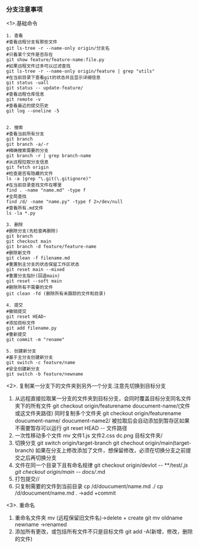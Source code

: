 ### 分支注意事项
<1>.基础命令
```
1. 查看
#查看远程分支有那些文件
git ls-tree -r --name-only origin/分支名
#只看某个文件是否存在
git show feature/feature-name:file.py
#如果远程文件过多可以过滤查找
git ls-tree -r --name-only origin/feature | grep "utils"
#在当前目录下查看git的状态并且显示详细信息
git status -uall
git status -- update-feature/
#查看远程仓库信息
git remote -v
#查看最近的提交历史
git log --oneline -5


2. 搜索
#查看当前所有分支
git branch
git branch -a/-r
#精确搜索需要的分支
git branch -r | grep branch-name
#从远程拉取分支信息
git fetch origin
#检查是否有隐藏的文件
ls -a |grep "\.git(\.gitignore)"
#在当前目录查找文件在哪里
find . -name "name.md" -type f
#全局查找
find /d/ -name "name.py" -type f 2>/dev/null
#查看所有.md文件
ls -la *.py

3. 删除
#删除分支(先检查再删除)
git branch
git checkout main
git branch -d feature/feature-name
#删除新文件
git clean -f filename.md
#重置到主分支的状态保留工作区状态
git reset main --mixed
#重置分支指针(回退main)
git reset --soft main
#删除所有不需要的文件
git clean -fd (删除所有未跟踪的文件和目录)

4. 提交
#撤销提交
git reset HEAD~
#添加目标文件
git add filename.py
#重新提交
git commit -m "rename"

5. 创建新分支
#基于主分支创建新分支
git switch -c feature/name
#安全创建新分支
git switch -b feature/newname

```
<2>. 复制某一分支下的文件夹到另外一个分支.注意先切换到目标分支
1. 从远程直接拉取某一分支的文件夹到目标分支，会同时覆盖目标分支同名文件夹下的所有文件
git checkout origin/featurename  doucument-name/(文件或这文件夹路径)
同时复制多个文件夹
git checkout origin/featurename  doucument-name/   doucument-name2/
被拉取后会自动添加到暂存区如果不需要暂存可以运行
git reset HEAD -- 文件路径
2. 一次性移动多个文件
mv 文件1.js 文件2.css dc.png 目标文件夹/
3. 切换分支
git switch origin/target-branch
git chechout origin/main(target-branch)
如果在分支上修改添加了文件，想保留修改，必须在切换分支之前提交之后再切换分支
4. 文件在同一个目录下且有命名规律
git checkout origin/devlot -- **/test/*.js
git checkout origin/main -- docs/*.md
5. 打包提交//
6. 只复制需要的文件到当前目录
cp /d/doucument/name.md ./
cp /d/doucument/name.md .
->add +commit


<3>. 重命名
1. 重命名文件夹
mv (远程保留旧文件名)->delete + create
git mv oldname newname ->renamed
2. 添加所有更改，或包括所有文件不只是目标文件
git add -A(新增，修改，删除的文件)


